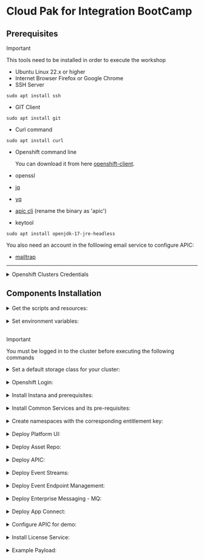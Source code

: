 # Cloud Pak for Integration BootCamp

## Prerequisites
> [!IMPORTANT]
> This tools need to be installed in order to execute the workshop
- Ubuntu Linux 22.x or higher
- Internet Browser Firefox or Google Chrome
- SSH Server
```
sudo apt install ssh
```
- GIT Client
```
sudo apt install git
```
- Curl command
```
sudo apt install curl
```
- Openshift command line

   You can download it from here [openshift-client](https://mirror.openshift.com/pub/openshift-v4/x86_64/clients/ocp/4.14.21/openshift-client-linux-4.14.21.tar.gz).
- openssl
- [jq](https://stedolan.github.io/jq/)
- [yq](https://github.com/mikefarah/yq/releases/download/v4.43.1/yq_linux_amd64)
- [apic cli](https://github.com/fxnaranjo/cp4i-bootcamp/blob/main/apic/toolkit-linux.tgz) (rename the binary as 'apic')
- keytool
```
sudo apt install openjdk-17-jre-headless
```
You also need an account in the folllowing email service to configure APIC:

- [mailtrap](https://mailtrap.io/)

---

<details>
<summary>
Openshift Clusters Credentials
</summary>
Team 1

```
  * Cluster URL: https://console-openshift-console.apps.666302e8cb95b2001d2ea80c.cloud.techzone.ibm.com
  * Username: kubeadmin
  * Password: VPQjt-wppTM-aLXtu-p2wup
```
Team 2

```
  * Cluster URL: https://console-openshift-console.apps.6667444659a2e3001e23532d.cloud.techzone.ibm.com/
  * Username: kubeadmin
  * Password: uMJ2x-fLNc7-ZhZZk-3kR5P
```

Team 3
```
  * Cluster URL: https://console-openshift-console.apps.665f9412115cb2001e6d7ddd.cloud.techzone.ibm.com
  * Username: kubeadmin
  * Password: E5nwM-sD3JZ-JpXya-XbKLU
```
Team 4
```
  * Cluster URL: https://console-openshift-console.apps.665f9509aeb07d001e8e460a.cloud.techzone.ibm.com
  * Username: kubeadmin
  * Password: xYGJ5-ymuu8-b3DGG-cKrt6
```
Team 5
```
  * Cluster URL: https://console-openshift-console.apps.66675fd22a1f01001e5c541b.cloud.techzone.ibm.com
  * Username: kubeadmin
  * Password: i4Zub-WmPKG-Huqzz-kosg7
```
Team 6
```
  * Cluster URL: https://console-openshift-console.apps.66675ef82a1f01001e5c5419.cloud.techzone.ibm.com
  * Username: kubeadmin
  * Password: HYeqf-wofMr-oKJyC-RZXTa
```

</details>


## Components Installation



<details>
<summary>
Get the scripts and resources:
</summary>

1. Clone the repository:
   ```
   git clone https://github.com/fxnaranjo/cp4i-bootcamp
   ```
</details>
&nbsp; 

<details>
<summary>
Set environment variables:
</summary>

1. Set CP4I version:
   ```
   export CP4I_VER=2023.4
   ```
2. Set the OCP type based on the storage classes in your cluster:
   ```
   export OCP_TYPE=ODF
   ```
3. Configure mail server Credentials
   ```
   export MAILTRAP_USER=<my-mailtrap-user>
   export MAILTRAP_PWD=<my-mailtrap-pwd>
   ```
</details>
&nbsp; 

> [!IMPORTANT]
> You must be logged in to the cluster before executing the following commands

<details>
<summary>
Set a default storage class for your cluster:
</summary>

1. The OCP cluster was provisioned Tech Zone use the following script to set the proper default storage class:
   ```
   scripts/99-odf-tkz-set-scs.sh
   ```
</details>
&nbsp; 

<details>
<summary>
Openshift Login:
</summary>  

1. Run script:
   ```
   scripts/00b-logging-install.sh
   ```
   Confirm installation completed successfully, you can run the following commands:
   ```
   oc get csv -n openshift-logging
   oc get pods -n openshift-logging
   ```
   You should receive a response like this for each command respectively.
   ```
   NAME                            DISPLAY                            VERSION   REPLACES   PHASE
   cluster-logging.v5.6.1          Red Hat OpenShift Logging          5.6.1                Succeeded
   elasticsearch-operator.v5.6.1   OpenShift Elasticsearch Operator   5.6.1                Succeeded
   ```

   ```
   NAME                                            READY   STATUS      RESTARTS   AGE
   cluster-logging-operator-756b4c48cc-lhkzs       1/1     Running     0          6m41s
   collector-njm62                                 2/2     Running     0          5m36s
   collector-nxpmd                                 2/2     Running     0          5m36s
   collector-xjl96                                 2/2     Running     0          5m36s
   collector-xsv6b                                 2/2     Running     0          5m36s
   collector-z9k9l                                 2/2     Running     0          5m36s
   elasticsearch-cdm-dxgp4gmf-1-577dc997c-sk7kg    2/2     Running     0          5m36s
   elasticsearch-cdm-dxgp4gmf-2-5f5d564466-cgk6x   2/2     Running     0          5m35s
   elasticsearch-cdm-dxgp4gmf-3-8695d6658c-lxblf   2/2     Running     0          5m33s
   elasticsearch-im-app-27947625-m6qd9             0/1     Completed   0          2m58s
   elasticsearch-im-audit-27947625-ht4jj           0/1     Completed   0          2m58s
   elasticsearch-im-infra-27947625-r9j8c           0/1     Completed   0          2m58s
   kibana-746f699cc-72qfk                          2/2     Running     0          5m34s
   ```
</details>
&nbsp; 

<details>
<summary>
Install Instana and prerequisites:
</summary>

1. Deploy prerequisites runnning script:
   ```
   scripts/01a-tracing-install.sh
   ```
   To confirm the installation completed successfully you can run the following commands:
   ```
   oc get csv -n openshift-distributed-tracing
   oc get jaeger -n openshift-distributed-tracing
   ```
   You should receive a response like this for each command respectively.
   ```
   NAME                               DISPLAY                                                 VERSION    REPLACES                           PHASE
   elasticsearch-operator.v5.6.1      OpenShift Elasticsearch Operator                        5.6.1                                         Succeeded
   jaeger-operator.v1.39.0-3          Red Hat OpenShift distributed tracing platform          1.39.0-3   jaeger-operator.v1.34.1-5          Succeeded
   opentelemetry-operator.v0.63.1-4   Red Hat OpenShift distributed tracing data collection   0.63.1-4   opentelemetry-operator.v0.60.0-2   Succeeded
   ```

   ```
   NAME                         STATUS    VERSION   STRATEGY   STORAGE   AGE
   jaeger-all-in-one-inmemory   Running   1.39.0    allinone   memory    18m
   ```
2. Set environment variables:
   ```
   export ZONE_NAME=BOOTCAMP-ZONE
   export CLUSTER_NAME=<my-cluster-name>
   export INSTANA_APP_KEY=ORiJrirMTj6PiA67APP16g
   export INSTANA_SVC_ENDPOINT=ingress-coral-saas.instana.io
   export INSTANA_SVC_PORT=443
   ```
3. Install Instana running script:
   ```
   scripts/01b-instana-install.sh
   ```
   To confirm the installation completed successfully you can run the following commands:
   ```
   oc get csv -n instana-agent
   oc get pods -n instana-agent
   ```
   You should receive a response like this for each command respectively.
   ```
   NAME                               DISPLAY                                                 VERSION    REPLACES                           PHASE
   cert-manager.v1.11.0               cert-manager                                            1.11.0     cert-manager.v1.10.2               Succeeded
   elasticsearch-operator.v5.6.2      OpenShift Elasticsearch Operator                        5.6.2      elasticsearch-operator.v5.6.1      Succeeded
   instana-agent-operator.v2.0.9      Instana Agent Operator                                  2.0.9      instana-agent-operator.v2.0.8      Succeeded
   jaeger-operator.v1.39.0-3          Red Hat OpenShift distributed tracing platform          1.39.0-3   jaeger-operator.v1.34.1-5          Succeeded
   opentelemetry-operator.v0.63.1-4   Red Hat OpenShift distributed tracing data collection   0.63.1-4   opentelemetry-operator.v0.60.0-2   Succeeded
   ```

   ```
   NAME                  READY   STATUS    RESTARTS   AGE
   instana-agent-75dkm   1/1     Running   0          5m6s 
   instana-agent-8gr46   1/1     Running   0          5m6s
   instana-agent-xpj95   1/1     Running   0          5m6s
   instana-agent-xxncc   1/1     Running   0          5m6s
   instana-agent-zvflw   1/1     Running   0          5m6s
   ```
4. Set environment variable:
   ```
   export CP4I_TRACING=YES
   ```

</details>
&nbsp;

<details>
<summary>
Install Common Services and its pre-requisites:
</summary>   

1. Install Cert Manager Operator:
   ```
   oc create -f resources/00-cert-manager-namespace.yaml
   oc create -f resources/00-cert-manager-operatorgroup.yaml
   oc create -f resources/00-cert-manager-subscription.yaml
   ```
   Confirm the subscription has been completed successfully before moving to the next step running the following command:
   ```
   oc get pods -n cert-manager-operator
   ```
   You should get a response like this:
   ```
   NAME                                                        READY   STATUS    RESTARTS   AGE
   cert-manager-operator-controller-manager-7f779b98b4-2f64r   2/2     Running   0          13h
   ```
2. Install Postgress SQL Catalog Source:
   ```
   oc create -f catalog-sources/${CP4I_VER}/01-postgress-sql-catalog-source-4.18.0.yaml
   ```
   Confirm the catalog source has been deployed successfully before moving to the next step running the following command:
   ```
   oc get pods -n openshift-marketplace | grep postgresql
   ```
   You should get a response like this:
   ```
   cloud-native-postgresql-catalog-jsmbk                             1/1     Running     0             14h
   ```
3. Install Common Services Catalog Source:
   ```
   oc create -f catalog-sources/${CP4I_VER}/02-common-services-catalog-source-4.4.0.yaml
   ```
   Confirm the catalog source has been deployed successfully before moving to the next step running the following command:
   ```
   oc get pods -n openshift-marketplace | grep opencloud
   ```
   You should get a response like this:
   ```
   opencloud-operators-fhbfd                                         1/1     Running     0             14h
   ```
4. Create the Common Services namespace:
   ```
   oc create namespace ibm-common-services
   ```
5. Install Common Services Operator:
   ```
   oc create -f subscriptions/${CP4I_VER}/00-common-service-subscription.yaml
   ```
   Confirm the operator has been deployed successfully before moving to the next step running the following command:
   ```
   oc get pods -n openshift-operators | grep ibm-common-service
   ```
   You should get a response like this:
   ```
   ibm-common-service-operator-8c9b944f4-nkkgb                       1/1     Running     0          14h
   ```
</details>
&nbsp; 

<details>
<summary>
Create namespaces with the corresponding entitlement key:
</summary>

1. Set your entitlement key:
   ```
   export ENT_KEY=eyJhbGciOiJIUzI1NiJ9.eyJpc3MiOiJJQk0gTWFya2V0cGxhY2UiLCJpYXQiOjE1Nzg2ODgyNTksImp0aSI6IjdmYmZiMTM3NGFlNTQyOWZhOTM2MDdlOGUwYTcyNDU5In0.sd_sOTRpEsR3u9cxV_rR4jsxq4tuN6YHcyVmE8AngcQ
   ```
2. Create namespaces:
   ```
   scripts/02a-cp4i-ns-key-config.sh
   ```
</details>
&nbsp; 

<details>
<summary>
Deploy Platform UI:
</summary>

1. Install Platform UI Catalog Source:
   ```
   oc create -f catalog-sources/${CP4I_VER}/03-platform-navigator-catalog-source-7.2.2.yaml
   ```
   Confirm the catalog source has been deployed successfully before moving to the next step running the following command: 
   ```
   oc get pods -n openshift-marketplace | grep ibm-integration-platform-navigator
   ```
   You should get a response like this:
   ```
   ibm-integration-platform-navigator-catalog-xsm4w                  1/1     Running     0             14h
   ```
2. Install Platform UI Operator:
   ```
   oc create -f subscriptions/${CP4I_VER}/01-platform-navigator-subscription.yaml
   ```
   Confirm the operator has been deployed successfully before moving to the next step running the following command:
   ```
   oc get pods -n openshift-operators | grep ibm-integration-platform-navigator
   ```
   You should get a response like this:
   ```
   ibm-integration-platform-navigator-operator-6489bb9b7-tcnz8       1/1     Running     0          14h
   ```
3. Deploy a Platform UI instance (this may take 15 minutes):
   ```
   oc create -f instances/${CP4I_VER}/common/01-platform-navigator-instance.yaml
   ```
   Confirm the instance has been deployed successfully before moving to the next step running the following command:
   ```
   oc get platformnavigator -n tools
   ```
   You should get a response like this:
   ```
   NAME             REPLICAS   VERSION      STATUS   READY   LASTUPDATE   AGE   MESSAGE
   cp4i-navigator   1          2023.4.1-0   Ready    True    13h          14h   Platform UI has been provisioned.
   ```
4. Once the Platform UI instance is up and running get the access info:
   ```
   scripts/03b-cp4i-access-info.sh
   ```
   Note the password is temporary and you will be required to change it the first time you log into Platform UI.
</details>
&nbsp; 

<details>
<summary>
Deploy Asset Repo: 
</summary>

1. Install Asset Repo Catalog Source:
   ```
   oc create -f catalog-sources/${CP4I_VER}/04-asset-repo-catalog-source-1.6.2.yaml
   ```
   Confirm the catalog source has been deployed successfully before moving to the next step running the following command: 
   ```
   oc get pods -n openshift-marketplace | grep ibm-integration-asset-repository
   ```
   You should get a response like this:
   ```
   ibm-integration-asset-repository-catalog-7cm4f                    1/1     Running     0             14h
   ```
2. Install Asset Repo Operator:
   ```
   oc create -f subscriptions/${CP4I_VER}/02-asset-repo-subscription.yaml
   ```
   Confirm the operator has been deployed successfully before moving to the next step running the following command:
   ```
   oc get pods -n openshift-operators | grep ibm-integration-asset-repository
   ```
   You should get a response like this:
   ```
   ibm-integration-asset-repository-operator-7d7785d9b5-thcgd        1/1     Running     0          14h
   ```
3. Deploy an Asset Repo instance (this may take 5 minutes):
   ```
   oc create -f instances/${CP4I_VER}/${OCP_TYPE}/02-asset-repo-ai-instance.yaml
   ```
   Confirm the instance has been deployed successfully before moving to the next step running the following command:
   ```
   oc get assetrepository -n tools
   ```
   You should get a response like this:
   ```
   NAME            PHASE   VERSION      AGE
   asset-repo-ai   Ready   2023.4.1-0   14h
   ```
</details>
&nbsp;

<details>
<summary>
Deploy APIC: 
</summary>

1. Install DataPower Catalog Source:
   ```
   oc create -f catalog-sources/${CP4I_VER}/05-datapower-catalog-source-1.9.1.yaml
   ```
   Confirm the catalog source has been deployed successfully before moving to the next step running the following command: 
   ```
   oc get pods -n openshift-marketplace | grep ibm-datapower
   ```
   You should get a response like this:
   ```
   ibm-datapower-operator-catalog-8kmfg                              1/1     Running     0             14h
   ```
2. Install APIC Catalog Source:
   ```
   oc create -f catalog-sources/${CP4I_VER}/07-api-connect-catalog-source-5.1.0.yaml
   ```
   Confirm the catalog source has been deployed successfully before moving to the next step running the following command: 
   ```
   oc get pods -n openshift-marketplace | grep ibm-apiconnect
   ```
   You should get a response like this:
   ```
   ibm-apiconnect-catalog-8hk4q                                      1/1     Running     0             14h
   ```
3. Install APIC Operator (including DataPower):
   ```
   oc create -f subscriptions/${CP4I_VER}/04-api-connect-subscription.yaml
   ```
   Confirm the operators have been deployed successfully before moving to the next step running the following commands:
   ```
   oc get pods -n openshift-operators | grep datapower
   oc get pods -n openshift-operators | grep ibm-apiconnect
   ```
   You should get responses like these:
   ```
   datapower-operator-55cd67ddd9-m2s89                               1/1     Running     0          14h
   datapower-operator-conversion-webhook-974b5c64d-lql8r             1/1     Running     0          14h
   ```
   ```
   ibm-apiconnect-7fcdd447c7-qh8wh                                   1/1     Running     0          14h
   ```
4. Deploy APIC instance with some extra features enabled (this may take 30 minutes):
   ```
   scripts/07d-apic-inst-deploy-instana.sh
   ```
   Confirm the installation completed successfully after receiving the email before moving to the next step running the following commands:
   ```
   oc get apiconnectcluster -n tools
   ```
   Note this will take almost 30 minutes, so be patient, and at the end you should get a response like this:
   ```
   NAME        READY   STATUS   VERSION    RECONCILED VERSION   MESSAGE                        AGE
   apim-demo   6/6     Ready    10.0.7.0   10.0.7.0-5560        API Connect cluster is ready   14h
   ```
5. Configure APIC integration with Instana:
   ```
   scripts/07e-apic-instana-config.sh
   ```
6. Configure the email server in APIC:
   ```
   scripts/07f-apic-initial-config.sh
   ```
7. Create a Provider Organization for admin user:
   ```
   scripts/07g-apic-new-porg-cs.sh
   ```
</details>
&nbsp;

<details>
<summary>
Deploy Event Streams: 
</summary>

1. Install Event Streams Catalog Source:
   ```
   oc create -f catalog-sources/${CP4I_VER}/08-event-streams-catalog-source-3.3.1.yaml
   ```
   Confirm the catalog source has been deployed successfully before moving to the next step running the following command: 
   ```
   oc get pods -n openshift-marketplace | grep ibm-eventstreams
   ```
   You should get a response like this:
   ```
   ibm-eventstreams-catalog-f9zhs                                    1/1     Running     0             14h
   ```
2. Install Event Streams Operator:
   ```
   oc create -f subscriptions/${CP4I_VER}/05-event-streams-subscription.yaml
   ```
   Confirm the operator has been deployed successfully before moving to the next step running the following command:
   ```
   oc get pods -n openshift-operators | grep eventstreams-cluster
   ```
   You should get a response like this:
   ```
   eventstreams-cluster-operator-fb7796569-nxn8d                     1/1     Running     0          13h
   ```
3. Deploy Event Streams instance (this may take 8 minutes):
   ```
   oc create -f instances/${CP4I_VER}/${OCP_TYPE}/05-event-streams-instance.yaml
   ```
   Confirm the instance has been deployed successfully before moving to the next step running the following command:
   ```
   oc get eventstreams -n tools
   ```
   Note this will take few minutes, so be patient, and at some point you may see some errors, but at the end you should get a response like this:
   ```
   NAME      STATUS
   es-demo   Ready
   ```
4. Create topics and users:
   ```
   oc create -f resources/02a-es-initial-config.yaml
   ```
5. Enable Kafka Connect:
   ```
   scripts/08c-event-streams-kafka-connect-config.sh
   ```
   Confirm the instance has been deployed successfully before moving to the next step running the following command:
   ```
   oc get kafkaconnects -n tools
   ```
   Note this will take few minutes, but at the end you should get a response like this:
   ```
   NAME                  DESIRED REPLICAS   READY
   jgr-connect-cluster   1                  True
   ```
6. Enable Kafka Connector:
   ```
   scripts/08e-event-streams-kafka-connector-datagen-config.sh
   ```
   Confirm the instances has been deployed successfully before moving to the next step running the following command:
   ```
   oc get kafkaconnector -n tools
   ```
   Note this will take few minutes, but at the end you should get a response like this:
   ```
   NAME                 CLUSTER               CONNECTOR CLASS                                                         MAX TASKS   READY
   kafka-datagen        jgr-connect-cluster   com.ibm.eventautomation.demos.loosehangerjeans.DatagenSourceConnector   1           True
   kafka-datagen-avro   jgr-connect-cluster   com.ibm.eventautomation.demos.loosehangerjeans.DatagenSourceConnector   1           True
   ```
</details>
&nbsp;

<details>
<summary>
Deploy Event Endpoint Management: 
</summary>

1. Install EEM Catalog Source:
   ```
   oc create -f catalog-sources/${CP4I_VER}/13-eem-catalog-source-11.1.3.yaml
   ```
   Confirm the catalog source has been deployed successfully before moving to the next step running the following command: 
   ```
   oc get pods -n openshift-marketplace | grep ibm-eventendpointmanagement
   ```
   You should get a response like this:
   ```
   ibm-eventendpointmanagement-catalog-vm7zf                         1/1     Running     0              3d23h
   ```
2. Install EEM Operator:
   ```
   oc create -f subscriptions/${CP4I_VER}/09-eem-subscription.yaml
   ```
   Confirm the operator has been deployed successfully before moving to the next step running the following command:
   ```
   oc get pods -n openshift-operators | grep ibm-eem
   ```
   You should get a response like this:
   ```
   ibm-eem-operator-58b798fb99-lg9sp                                 1/1     Running     0              3d23h
   ```
3. Set passwords via environment variables:
   ```
   export EEM_ADMIN_PWD=admin
   export EEM_USER_PWD=admin
   ```
4. Deploy EEM Manager instance:
   ```
   scripts/19a-eem-manager-inst-deploy.sh
   ```
   Confirm the instance has been deployed successfully before moving to the next step running the following command:
   ```
   oc get eventendpointmanagement -n tools
   ```
   Note this will take few minutes, so be patient, but at the end you should get a response like this:
   ```
   NAME           PHASE     RECONCILED VERSION   UI ENDPOINT                                                                                       GATEWAY ENDPOINT
   eem-mgr-demo   Running   11.1.1               https://eem-mgr-demo-ibm-eem-manager-tools.apps.6597480c8e1478001153ba0d.cloud.techzone.ibm.com   https://eem-mgr-demo-ibm-eem-gateway-tools.apps.6597480c8e1478001153ba0d.cloud.techzone.ibm.com
   ```
5. Deploy EEM Gateway instance:
   ```
   scripts/19b-eem-gateway-inst-deploy.sh
   ```
   Confirm the instance has been deployed successfully before moving to the next step running the following command:
   ```
   oc get eventgateway -n tools
   ```
   Note this will take few minutes, so be patient, but at the end you should get a response like this:
   ```
   NAME          PHASE     RECONCILED VERSION   ENDPOINT
   eem-gw-demo   Running   11.1.1               https://eem-gw-demo-ibm-egw-rt-tools.apps.6597480c8e1478001153ba0d.cloud.techzone.ibm.com
   ```
6. Integrate EEM with APIC instance:
   1. Run script (wait for eem pod to restart):
      ```
      scripts/19c-eem-tls-profiles-apic-config.sh
      ```
   2. Run script:
      ```
      scripts/19d-eem-gateway-apic-config.sh
      ```
   3. Set environment variable:
      ```
      export EEM_APIC_INT=YES
      ```
7. Get token for post deployment configuration:

   Follow instructions listed [here](https://ibm.github.io/event-automation/eem/security/api-tokens/#creating-a-token)

8. Set environment variable for token:
   ```
   export EEM_TOKEN=<my-eem-token>
   ```
9. Populate EEM Catalog:
   ```
   scripts/19e-eem-manager-config.sh
   ```
</details>
&nbsp; 

<details>
<summary>
Deploy Enterprise Messaging - MQ: 
</summary>

1. Install MQ Catalog Source:
   ```
   oc create -f catalog-sources/${CP4I_VER}/09-mq-catalog-source-3.1.0.yaml 
   ```
   Confirm the catalog source has been deployed successfully before moving to the next step running the following command: 
   ```
   oc get pods -n openshift-marketplace | grep ibmmq
   ```
   You should get a response like this:
   ```
   ibmmq-operator-catalogsource-4h9ql                                1/1     Running     0              3d23h
   ```
2. Install MQ Operator:
   ```
   oc create -f subscriptions/${CP4I_VER}/06-mq-subscription.yaml
   ```
   Confirm the operator has been deployed successfully before moving to the next step running the following command:
   ```
   oc get pods -n openshift-operators | grep ibm-mq
   ```
   You should get a response like this:
   ```
   ibm-mq-operator-5965468479-btnkh                                  1/1     Running     0               3d23h
   ```
3. Set MQ namespace environment variable:
   ```
   export MQ_NAMESPACE=cp4i-mq
   ```
4. Create certificates and extra route:
   ```
   scripts/10a-qmgr-pre-config.sh
   ```
5. Create configmap with MQ configuration:
   ```
   oc create -f resources/03c-qmgr-mqsc-config.yaml
   ```
6. Deploy MQ Queue Manager instance:
   ```
   scripts/10b-qmgr-inst-deploy.sh
   ```
   Confirm the instance has been deployed successfully before moving to the next step running the following command:
   ```
   oc get queuemanager -n tools
   ```
   Note this will take few minutes, but at the end you should get a response like this:
   ```
   NAME        PHASE
   qmgr-demo   Running
   ```
7. Deploy Kafka Connect MQ Connectors:
   1. MQ Source Connector:
      ```
      oc create -f resources/02b-es-mq-source.yaml
      ```
   2. MQ Sink Connector:
      ```
      oc create -f resources/02c-es-mq-sink.yaml
      ```
</details>
&nbsp;

<details>
<summary>
Deploy App Connect: 
</summary>

1. Install App Connect Catalog Source:
   ```
   oc create -f catalog-sources/${CP4I_VER}/10-app-connect-catalog-source-11.3.0.yaml 
   ```
   Confirm the catalog source has been deployed successfully before moving to the next step running the following command: 
   ```
   oc get pods -n openshift-marketplace | grep appconnect
   ```
   You should get a response like this:
   ```
   appconnect-operator-catalogsource-qt2p5                           1/1     Running     0              3d23h
   ```
2. Install App Connect Operator:
   ```
   oc create -f subscriptions/${CP4I_VER}/07-app-connect-subscription.yaml
   ```
   Confirm the operator has been deployed successfully before moving to the next step running the following command:
   ```
   oc get pods -n openshift-operators | grep ibm-appconnect
   ```
   You should get a response like this:
   ```
   ibm-appconnect-operator-7d789b5b4c-cr8qw                          1/1     Running     2 (3d4h ago)    3d23h
   ```
3. Deploy Dashboard instance:
   ```
   oc create -f instances/${CP4I_VER}/${OCP_TYPE}/06-ace-dashboard-instance.yaml
   ```
   Confirm the instance has been deployed successfully before moving to the next step running the following command:
   ```
   oc get dashboard -n tools
   ```
   Note this will take few minutes, but at the end you should get a response like this:
   ```
   NAME            RESOLVEDVERSION   REPLICAS   CUSTOMIMAGES   STATUS   URL                                                                                   AGE
   ace-dashboard   12.0.10.0-r3      1          false          Ready    https://ace-dashboard-ui-tools.apps.6597480c8e1478001153ba0d.cloud.techzone.ibm.com   3d23h
   ```
4. Deploy Designer Authoring instance:  
   1. Deploy Designer Authoring instance
   ```
   oc create -f instances/${CP4I_VER}/${OCP_TYPE}/08-ace-designer-local-ai-instance.yaml
   ```
   Confirm the instance has been deployed successfully before moving to the next step running the following command:
   ```
   oc get designerauthoring -n tools
   ```
   Note this will take few minutes, but at the end you should get a response like this:
   ```
   NAME              RESOLVEDVERSION   URL                                                                                     CUSTOMIMAGES   STATUS   AGE
   ace-designer-ai   12.0.10.0-r3      https://ace-designer-ai-ui-tools.apps.6597480c8e1478001153ba0d.cloud.techzone.ibm.com   false          Ready    3d23h
   ```
5. Create Bar Auth Configuration:
   ```
   scripts/11-ace-config-barauth-github.sh
   ```
6. Create Policy Configuration to integrate with MQ:
      ```
      scripts/12a-ace-config-policy-mq.sh
      ```
7. Deploy Integration Runtime instances related to MQ and the API:
      ```
      scripts/12c-ace-is-apis-inst-deploy.sh
      ```
      You can check the status using the following command:
      ```
      oc get integrationruntimes -n tools
      ```
8. Configure Sales Force Connector:
      1. Set Environment Variables:  
         ```
         export SF_USER=fnaranjo@fxn.com
         export SF_PWD=Dr4g0nball1983grSxKlnXWtQpXTISUZbsFsm7
         export SF_CLIENT_ID=3MVG9FMtW0XJDLd0_VsoneRJQoAKAWhBwmWlGyDaNRQ7sGkk3ZIWO6uqHpZ1SX.khFqOx6G3ALcyL.zKi8iz8
         export SF_CLIENT_SECRET=2819D935729B9288EB456CB9CAB088D647353906784E8FFC6E9AD6AF41A14120
         export SF_LOGIN_URL=https://fxncom-dev-ed.my.salesforce.com
         ```
      2. Create Sales Force Account Configuration:
         ```
         scripts/12b-ace-config-accounts-sf.sh
         ```
      3. Set Environment Variable:
         ```
         export SF_CONNECTOR=YES
         ```
9. Deploy Integration Runtime instance related to SF:
      ```
      scripts/12d-ace-is-sf-inst-deploy.sh
      ```
10. Create Configurations related to ES:
      ```
      scripts/15a-ace-config-policy-es-scram.sh
      scripts/15b-ace-config-setdbparms-es-scram.sh
      scripts/15c-ace-config-truststore-es.sh
      ```
11. Deploy Integration Runtime instance related to ES:
      ```
      scripts/15d-ace-is-extra-inst-deploy.sh
      ```
12. Create Configuration for User Defined Policy:
      ```
      scripts/16-ace-config-policy-udp.sh
      ```
13. Create Configurations related to eMail server:
      ```
      scripts/17a-ace-config-policy-email.sh
      scripts/17b-ace-config-setdbparms-email.sh
      ```
14. Deploy Integration Runtime instance related to eMail:
      ```
      scripts/18a-ace-is-kafka-inst-deploy.sh
      ```
</details>
&nbsp; 

<details>
<summary>
Configure APIC for demo: 
</summary>

1. Publish draft assets:
   ```
   scripts/14a-apic-create-apis-draft.sh
   ```
2. Configure Catalogs:
   ```
   scripts/14b-apic-config-catalogs-publish-apis.sh
   ```
3. Set App Developer password:
   ```
   export APPDEV_PWD=F020kw31xx!
   ```
4. Create New Consumer Organization:
   ```
   scripts/14c-apic-new-consumer-org.sh
   ```
5. Create Apps and Subscriptions:
   ```
   scripts/14d-apic-create-apps-subscription.sh
   ```
</details>
&nbsp; 

<details>
<summary>
Install License Service: 
</summary>

1. Install License Service Catalog Source:
   ```
   oc create -f catalog-sources/${CP4I_VER}/02a-license-service-catalog-source.yaml
   ```
   Confirm the catalog source has been deployed successfully before moving to the next step running the following command: 
   ```
   oc get pods -n openshift-marketplace | grep ibm-licensing
   ```
   You should get a response like this:
   ```
   ibm-licensing-catalog-qqg67                                       1/1     Running     0              40s
   ```
2. Create namespace:
   ```
   oc create namespace ibm-licensing
   ```
3. Enable Operator Group in namespace:
   ```
   oc create -f resources/00-license-service-operatorgroup.yaml
   ```
4. Install License Service Operator (this may take 8 minutes):
   ```
   oc create -f subscriptions/${CP4I_VER}/00-license-service-subscription.yaml
   ```
   Confirm the operator has been deployed successfully before moving to the next step running the following command:
   ```
   oc get pod -n ibm-licensing | grep ibm-licensing
   ```
   You should get a response like this:
   ```
   ibm-licensing-operator-79759f7c69-zd679           1/1     Running   0          6m47s
   ibm-licensing-service-instance-59bf9dcd9c-svwqw   1/1     Running   0          3m50s
   ```
   Note: Make sure you wait long enough to see the instance as well as the operator.
5. Install License Reporter Catalog Source:
   ```
   oc create -f catalog-sources/${CP4I_VER}/02b-license-reporter-catalog-source.yaml
   ```
   Confirm the catalog source has been deployed successfully before moving to the next step running the following command: 
   ```
   oc get pods -n openshift-marketplace | grep ibm-license-service-reporter
   ```
   You should get a response like this:
   ```
   ibm-license-service-reporter-operator-catalog-rf8cg               1/1     Running     0              104s
   ```
6. Install License Reporter Operator:
   ```
   oc create -f subscriptions/${CP4I_VER}/00-license-reporter-subscription.yaml
   ```
   Confirm the operator has been deployed successfully before moving to the next step running the following command:
   ```
   oc get pod -n ibm-licensing | grep ibm-license-service-reporter
   ```
   You should get a response like this:
   ```
   ibm-license-service-reporter-operator-7c7549c696-q4776   1/1     Running   0          50s
   ```
7. Deploy a License Reporter instance:
   ```
   oc create -f instances/${CP4I_VER}/${OCP_TYPE}/00-license-reporter-instance.yaml
   ```
   Confirm the instance has been deployed successfully before moving to the next step running the following command:
   ```
   oc get pod -n ibm-licensing | grep lsr-instance
   ```
   After a few minutes you should get a response like this:
   ```
   ibm-license-service-reporter-ibm-lsr-instance-6c5dbbbc8d-hdwqk   4/4     Running   0          2m8s
   ``` 
8. Configure Data Source:
   ```
   scripts/04c-license-reporter-data-source-config.sh
   ```
9. Get License Service Reporter console access info:
   ```
   scripts/99-lsr-console-access-info.sh
   ```
</details>
&nbsp; 
<details>
<summary>
Example Payload: 
</summary>

1.- Use this example as the payload to send to the API:

```
{
  "metadata": {
    "code": "001"
  },
  "payload": {
    "id": "001",
    "fname": "Francisco",
    "lname": "Naranjo",
    "email": "fnaranjo@ec.ibm.com",
    "phone": "(593) 992-5345816",
    "company": "IBM",
    "comments": "Cloud Pak for Integration"
  }
}
```
</details>